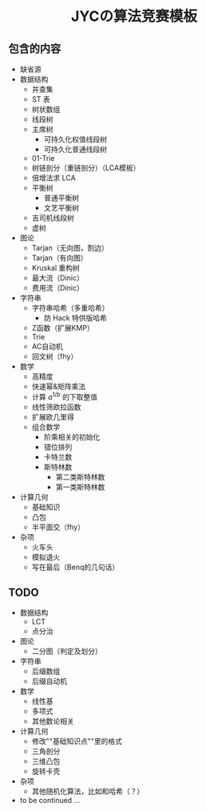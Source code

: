 # <center>JYCの算法竞赛模板</center>

## 包含的内容

- 缺省源
- 数据结构
  - 并查集
  - ST 表
  - 树状数组
  - 线段树
  - 主席树
    - 可持久化权值线段树
    - 可持久化普通线段树
  - 01-Trie
  - 树链剖分（重链剖分）（LCA模板）
  - 倍增法求 LCA
  - 平衡树
    - 普通平衡树
    - 文艺平衡树
  - 吉司机线段树
  - 虚树
- 图论
  - Tarjan（无向图，割边）
  - Tarjan（有向图）
  - Kruskal 重构树
  - 最大流（Dinic）
  - 费用流（Dinic）
- 字符串
  - 字符串哈希（多重哈希）
    - 防 Hack 特供版哈希
  - Z函数（扩展KMP）
  - Trie
  - AC自动机
  - 回文树（fhy）
- 数学
  - 高精度
  - 快速幂&矩阵乘法
  - 计算 $a^{1/b}$ 的下取整值
  - 线性筛欧拉函数
  - 扩展欧几里得
  - 组合数学
    - 阶乘相关的初始化
    - 错位排列
    - 卡特兰数
    - 斯特林数
      - 第二类斯特林数
      - 第一类斯特林数
- 计算几何
  - 基础知识
  - 凸包
  - 半平面交（fhy）
- 杂项
  - 火车头
  - 模拟退火
  - 写在最后（Benq的几句话）

## TODO

- 数据结构
  - LCT
  - 点分治
- 图论
  - 二分图（判定及划分）
- 字符串
  - 后缀数组
  - 后缀自动机
- 数学
  - 线性基
  - 多项式
  - 其他数论相关
- 计算几何
  - 修改""基础知识点""里的格式
  - 三角剖分
  - 三维凸包 
  - 旋转卡壳
- 杂项
  - 其他随机化算法，比如和哈希（？）
- to be continued ...